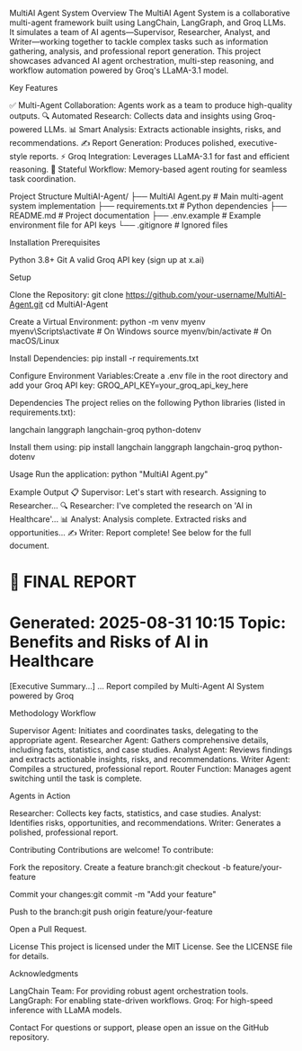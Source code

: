 MultiAI Agent System
Overview
The MultiAI Agent System is a collaborative multi-agent framework built using LangChain, LangGraph, and Groq LLMs. It simulates a team of AI agents—Supervisor, Researcher, Analyst, and Writer—working together to tackle complex tasks such as information gathering, analysis, and professional report generation. This project showcases advanced AI agent orchestration, multi-step reasoning, and workflow automation powered by Groq's LLaMA-3.1 model.

Key Features

✅ Multi-Agent Collaboration: Agents work as a team to produce high-quality outputs.
🔍 Automated Research: Collects data and insights using Groq-powered LLMs.
📊 Smart Analysis: Extracts actionable insights, risks, and recommendations.
✍️ Report Generation: Produces polished, executive-style reports.
⚡ Groq Integration: Leverages LLaMA-3.1 for fast and efficient reasoning.
🔄 Stateful Workflow: Memory-based agent routing for seamless task coordination.


Project Structure
MultiAI-Agent/
├── MultiAI Agent.py         # Main multi-agent system implementation
├── requirements.txt         # Python dependencies
├── README.md               # Project documentation
├── .env.example            # Example environment file for API keys
└── .gitignore              # Ignored files


Installation
Prerequisites

Python 3.8+
Git
A valid Groq API key (sign up at x.ai)

Setup

Clone the Repository:
git clone https://github.com/your-username/MultiAI-Agent.git
cd MultiAI-Agent


Create a Virtual Environment:
python -m venv myenv
myenv\Scripts\activate  # On Windows
source myenv/bin/activate  # On macOS/Linux


Install Dependencies:
pip install -r requirements.txt


Configure Environment Variables:Create a .env file in the root directory and add your Groq API key:
GROQ_API_KEY=your_groq_api_key_here




Dependencies
The project relies on the following Python libraries (listed in requirements.txt):

langchain
langgraph
langchain-groq
python-dotenv

Install them using:
pip install langchain langgraph langchain-groq python-dotenv


Usage
Run the application:
python "MultiAI Agent.py"

Example Output
📋 Supervisor: Let's start with research. Assigning to Researcher...
🔍 Researcher: I've completed the research on 'AI in Healthcare'...
📊 Analyst: Analysis complete. Extracted risks and opportunities...
✍️ Writer: Report complete! See below for the full document.

📄 FINAL REPORT
==================================================
Generated: 2025-08-31 10:15
Topic: Benefits and Risks of AI in Healthcare
==================================================
[Executive Summary...]
...
Report compiled by Multi-Agent AI System powered by Groq


Methodology
Workflow

Supervisor Agent: Initiates and coordinates tasks, delegating to the appropriate agent.
Researcher Agent: Gathers comprehensive details, including facts, statistics, and case studies.
Analyst Agent: Reviews findings and extracts actionable insights, risks, and recommendations.
Writer Agent: Compiles a structured, professional report.
Router Function: Manages agent switching until the task is complete.

Agents in Action

Researcher: Collects key facts, statistics, and case studies.
Analyst: Identifies risks, opportunities, and recommendations.
Writer: Generates a polished, professional report.


Contributing
Contributions are welcome! To contribute:

Fork the repository.
Create a feature branch:git checkout -b feature/your-feature


Commit your changes:git commit -m "Add your feature"


Push to the branch:git push origin feature/your-feature


Open a Pull Request.


License
This project is licensed under the MIT License. See the LICENSE file for details.

Acknowledgments

LangChain Team: For providing robust agent orchestration tools.
LangGraph: For enabling state-driven workflows.
Groq: For high-speed inference with LLaMA models.


Contact
For questions or support, please open an issue on the GitHub repository.
